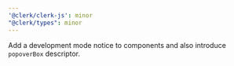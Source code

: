 ```yaml
---
'@clerk/clerk-js': minor
"@clerk/types": minor
---
```


Add a development mode notice to components and also introduce `popoverBox` descriptor.
